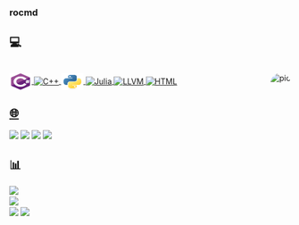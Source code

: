 ### rocmd


 ## 💻
<div fstyle="display: inline_block"><br>
  <a href="https://github.com/dotnet" target="_blank"><img align="center" alt="C#" height="30" width="40" src="https://raw.githubusercontent.com/devicons/devicon/master/icons/csharp/csharp-original.svg">
  <a href="http://github.com/rocmdhub" target="_blank"><img align="right" alt="pic" height="150" style="border-radius:50px;" src="https://cdn.discordapp.com/attachments/853634409420292146/994194209571610674/821C65E2-A9B8-45DC-8B3A-8B526DD3DC68.png?width=676&height=676"> 
  <a href="" target="_blank"><img align="center" alt="C++" height="30" width="27" src="https://cdn.discordapp.com/attachments/853634409420292146/994190259795525632/IMG_0291.png">
  <a href="https://github.com/python/cpython" target="_blank"><img align="center" alt="Py" height="30" width="40" src="https://raw.githubusercontent.com/devicons/devicon/master/icons/python/python-original.svg">
  <a href="https://github.com/JuliaLang/julia" target="_blank"><img align="center" alt="Julia" height="30" width="30" src="https://cdn.discordapp.com/attachments/853002482547687475/1112064015670190230/julia-logo-DC9698BAF9-seeklogo.com.png">
  <a href="https://github.com/llvm/llvm-project" target="_blank"><img align="center" alt="LLVM" height="40" width="40" src="https://cdn.discordapp.com/attachments/853002482547687475/1112064805809959002/DragonMedium.png">
  <a href="" target="_blank"><img align="center" alt="HTML" height="30" width="30" src="https://cdn.discordapp.com/attachments/853002482547687475/1114260936878989373/1532556.png">
</div>
 

  ## 🌐
<div> 
  <a href="https://youtube.com/channel/UCizgrgXhNRMJYvBAVWGLSJg" target="_blank"><img src="https://img.shields.io/badge/YouTube-FF0000?style=for-the-badge&logo=youtube&logoColor=white" target="_blank"></a>
 	<a href="https://www.twitch.tv/rocmd" target="_blank"><img src="https://img.shields.io/badge/Twitch-9146FF?style=for-the-badge&logo=twitch&logoColor=white" target="_blank"></a>
 <a href="https://discord.gg/staBFKPqHV" target="_blank"><img src="https://img.shields.io/badge/Discord-7289DA?style=for-the-badge&logo=discord&logoColor=white" target="_blank"></a> 
  <a href = "mailto:miguelbsdmias@gmail.com"><img src="https://img.shields.io/badge/-Gmail-%23333?style=for-the-badge&logo=gmail&logoColor=white" target="_blank"></a>
</div>
 
 
  ## 📊
<div align="rigt">
 
 
 ![](https://github-readme-stats.vercel.app/api?username=rocmdhub&theme=dark&hide_border=false&include_all_commits=true&count_private=true)<br/>
![](https://github-readme-streak-stats.herokuapp.com/?user=rocmdhub&theme=dark&hide_border=false)<br/>
![](https://github-contributor-stats.vercel.app/api?username=rocmdhub&limit=5&theme=dark&combine_all_yearly_contributions=true)
  ![](https://github-readme-stats.vercel.app/api/top-langs/?username=rocmdhub&theme=dark&hide_border=false&include_all_commits=true&count_private=true&layout=compact)
 
</div>
